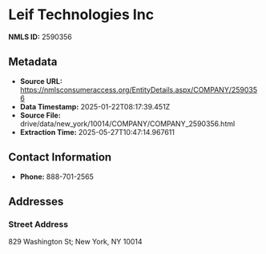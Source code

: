 # Leif Technologies Inc

**NMLS ID:** 2590356

## Metadata
- **Source URL:** https://nmlsconsumeraccess.org/EntityDetails.aspx/COMPANY/2590356
- **Data Timestamp:** 2025-01-22T08:17:39.451Z
- **Source File:** drive/data/new_york/10014/COMPANY/COMPANY_2590356.html
- **Extraction Time:** 2025-05-27T10:47:14.967611

## Contact Information
- **Phone:** 888-701-2565

## Addresses
### Street Address
829 Washington St; New York, NY 10014
